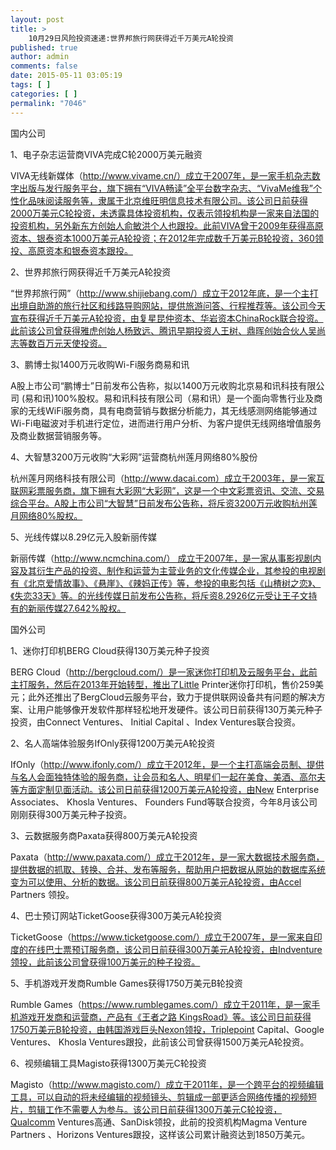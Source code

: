 ```yaml
---
layout: post
title: >
    10月29日风险投资速递:世界邦旅行网获得近千万美元A轮投资
published: true
author: admin
comments: false
date: 2015-05-11 03:05:19
tags: [ ]
categories: [ ]
permalink: "7046"
---
```



国内公司

1、电子杂志运营商VIVA完成C轮2000万美元融资

VIVA无线新媒体（http://www.vivame.cn/）成立于2007年，是一家手机杂志数字出版与发行服务平台，旗下拥有“VIVA畅读”全平台数字杂志、“VivaMe维我”个性化品味阅读服务等，隶属于北京维旺明信息技术有限公司。该公司日前获得2000万美元C轮投资，未透露具体投资机构，仅表示领投机构是一家来自法国的投资机构，另外新东方创始人俞敏洪个人也跟投。此前VIVA曾于2009年获得高原资本、银泰资本1000万美元A轮投资；在2012年完成数千万美元B轮投资，360领投、高原资本和银泰资本跟投。

2、世界邦旅行网获得近千万美元A轮投资

“世界邦旅行网”（http://www.shijiebang.com/）成立于2012年底，是一个主打出境自助游的旅行社区和线路导购网站，提供旅游问答、行程推荐等。该公司今天宣布获得近千万美元A轮投资，由复星昆仲资本、华岩资本ChinaRock联合投资。此前该公司曾获得雅虎创始人杨致远、腾讯早期投资人王树、鼎晖创始合伙人吴尚志等数百万元天使投资。

3、鹏博士拟1400万元收购Wi-Fi服务商易和讯

A股上市公司“鹏博士”日前发布公告称，拟以1400万元收购北京易和讯科技有限公司 (易和讯)100%股权。易和讯科技有限公司（易和讯）是一个面向零售行业及商家的无线WiFi服务商，具有电商营销与数据分析能力，其无线感测网络能够通过Wi-Fi电磁波对手机进行定位，进而进行用户分析、为客户提供无线网络增值服务及商业数据营销服务等。

4、大智慧3200万元收购“大彩网”运营商杭州莲月网络80%股份

杭州莲月网络科技有限公司（http://www.dacai.com）成立于2003年，是一家互联网彩票服务商，旗下拥有大彩网“大彩网”，这是一个中文彩票资讯、交流、交易综合平台。A股上市公司“大智慧”日前发布公告称，将斥资3200万元收购杭州莲月网络80%股权。

5、光线传媒以8.29亿元入股新丽传媒

新丽传媒（http://www.ncmchina.com/） 成立于2007年，是一家从事影视剧内容及其衍生产品的投资、制作和运营为主营业务的文化传媒企业，其参投的电视剧有《北京爱情故事》、《悬崖》、《辣妈正传》等，参投的电影包括《山楂树之恋》、《失恋33天》等。的光线传媒日前发布公告称，将斥资8.2926亿元受让王子文持有的新丽传媒27.642%股权。

国外公司

1、迷你打印机BERG Cloud获得130万美元种子投资

BERG Cloud（http://bergcloud.com/）是一家迷你打印机及云服务平台，此前主打服务，然后在2013年开始转型，推出了Little Printer迷你打印机，售价259美元；此外还推出了BergCloud云服务平台，致力于提供联网设备共有问题的解决方案、让用户能够像开发软件那样轻松地开发硬件。该公司日前获得130万美元种子投资，由Connect Ventures、 Initial Capital 、Index Ventures联合投资。

2、名人高端体验服务IfOnly获得1200万美元A轮投资

IfOnly（http://www.ifonly.com/）成立于2012年，是一个主打高端会员制、提供与名人会面独特体验的服务商，让会员和名人、明星们一起在美食、美酒、高尔夫等方面定制见面活动。该公司日前获得1200万美元A轮投资，由New Enterprise Associates、 Khosla Ventures、 Founders Fund等联合投资，今年8月该公司刚刚获得300万美元种子投资。

3、云数据服务商Paxata获得800万美元A轮投资

Paxata（http://www.paxata.com/）成立于2012年，是一家大数据技术服务商，提供数据的抓取、转换、合并、发布等服务，帮助用户把数据从原始的数据库系统变为可以使用、分析的数据。该公司日前获得800万美元A轮投资，由Accel Partners 领投。

4、巴士预订网站TicketGoose获得300万美元A轮投资

TicketGoose（https://www.ticketgoose.com/）成立于2007年，是一家来自印度的在线巴士票预订服务商，该公司日前获得300万美元A轮投资，由Indventure领投，此前该公司曾获得100万美元的种子投资。

5、手机游戏开发商Rumble Games获得1750万美元B轮投资

Rumble Games（https://www.rumblegames.com/）成立于2011年，是一家手机游戏开发商和运营商，产品有《王者之路 KingsRoad》等。该公司日前获得1750万美元B轮投资，由韩国游戏巨头Nexon领投，Triplepoint Capital、Google Ventures、 Khosla Ventures跟投，此前该公司曾获得1500万美元A轮投资。

6、视频编辑工具Magisto获得1300万美元C轮投资

Magisto（http://www.magisto.com/）成立于2011年，是一个跨平台的视频编辑工具，可以自动的将未经编辑的视频镜头、剪辑成一部更适合网络传播的视频短片，剪辑工作不需要人为参与。该公司日前获得1300万美元C轮投资，Qualcomm Ventures高通、SanDisk领投，此前的投资机构Magma Venture Partners 、Horizons Ventures跟投，这样该公司累计融资达到1850万美元。